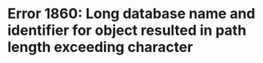 # Error 1860: Long database name and identifier for object resulted in path length exceeding character

